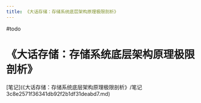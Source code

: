 ```yaml
---
title: 《大话存储：存储系统底层架构原理极限剖析》
---
```


#todo

# 《大话存储：存储系统底层架构原理极限剖析》

[笔记](《大话存储：存储系统底层架构原理极限剖析》/笔记 3c8e2571f36341db92f2b1df31deabd7.md)